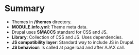 # Summary

- Themes in **/themes** directory.
- **MODULE.info.yml**: Theme meta data.
- Drupal uses **SMACCS** standard for CSS and JS.
- **Library**: Collection of CSS and JS. Uses dependencies.
- **JS compatibility layer**: Standard way to include JS in Drupal.
- **JS behaviour**: Is called at page load and after AJAX call.
